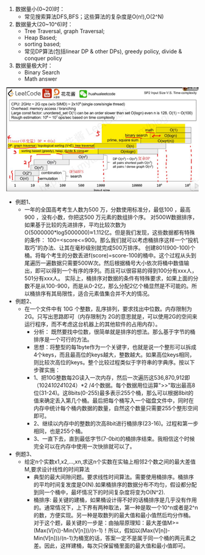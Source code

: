 1. 数据量小(0~20)时：
    * 常见搜索算法DFS,BFS；这些算法的复杂度是O(n!),O(2^N)
2. 数据量大(20~10^6)时：
    * Tree Traversal, graph Traversal;
    * Heap Based;
    * sorting based;
    * 常见DP算法(包括linear DP & other DPs), greedy policy, divide & conquer policy
3. 数据量极大时：
    * Binary Search
    * Math answer


![photo](inputSize&Complexity&Algs.JPG)


* 例题1、
  * 一年的全国高考考生人数为500 万，分数使用标准分，最低100 ，最高900 ，没有小数，你把这500 万元素的数组排个序。
        对500W数据排序，如果基于比较的先进排序，平均比较次数为O(5000000*log5000000)≈1.112亿。但是我们发现，这些数据都有特殊的条件：  100=<score<=900。那么我们就可以考虑桶排序这样一个“投机取巧”的办法、让其在毫秒级别就完成500万排序。
       创建801(900-100)个桶。将每个考生的分数丢进f(score)=score-100的桶中。这个过程从头到尾遍历一遍数据只需要500W次。然后根据桶号大小依次将桶中数值输出，即可以得到一个有序的序列。而且可以很容易的得到100分有xxx人，501分有xxx人。
      实际上，桶排序对数据的条件有特殊要求，如果上面的分数不是从100-900，而是从0-2亿，那么分配2亿个桶显然是不可能的。所以桶排序有其局限性，适合元素值集合并不大的情况。
* 例题2、
  * 在一个文件中有 10G 个整数，乱序排列，要求找出中位数。内存限制为 2G。只写出思路即可（内存限制为 2G的意思就是，可以使用2G的空间来运行程序，而不考虑这台机器上的其他软件的占用内存）。
    * 分析： 既然要找中位数，很简单就是排序的想法。那么基于字节的桶排序是一个可行的方法。
    * 思想：将整型的每1byte作为一个关键字，也就是说一个整形可以拆成4个keys，而且最高位的keys越大，整数越大。如果高位keys相同，则比较次高位的keys。整个比较过程类似于字符串的字典序。按以下步骤实施：
    * 1、把10G整数每2G读入一次内存，然后一次遍历这536,870,912即（1024*1024*1024）*2 /4个数据。每个数据用位运算">>"取出最高8位(31-24)。这8bits(0-255)最多表示255个桶，那么可以根据8bit的值来确定丢入第几个桶。最后把每个桶写入一个磁盘文件中，同时在内存中统计每个桶内数据的数量，自然这个数量只需要255个整形空间即可。
    * 2、继续以内存中的整数的次高8bit进行桶排序(23-16)。过程和第一步相同，也是255个桶。
    * 3、一直下去，直到最低字节(7-0bit)的桶排序结束。我相信这个时候完全可以在内存中使用一次快排就可以了。
* 例题3、
  * 给定n个实数x1,x2,...,xn,求这n个实数在实轴上相邻2个数之间的最大差值M,要求设计线性的时间算法
    * 典型的最大间隙问题。要求线性时间算法。需要使用桶排序。桶排序的平均时间复发度是O(N).如果桶排序的数据分布不均匀，假设都分配到同一个桶中，最坏情况下的时间复杂度将变为O(N^2).
    * 桶排序: 最关键的建桶，如果桶设计得不好的话桶排序是几乎没有作用的。通常情况下，上下界有两种取法，第一种是取一个10^n或者是2^n的数，方便实现。另一种是取数列的最大值和最小值然后均分作桶。
      对于这个题，最关键的一步是：由抽屉原理知：最大差值M>= (Max(V[n])-Min(V[n]))/(n-1)！所以，假如以(Max(V[n])-Min(V[n]))/(n-1)为桶宽的话，答案一定不是属于同一个桶的两元素之差。因此，这样建桶，每次只保留桶里面的最大值和最小值即可。
